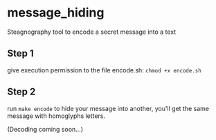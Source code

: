 # message_hiding
Steagnography tool to encode a secret message into a text


## Step 1
  give execution permission to the file encode.sh: `chmod +x encode.sh`

## Step 2
  run `make encode` to hide your message into another, you'll get the same message with homoglyphs letters.
  
(Decoding coming soon...)
